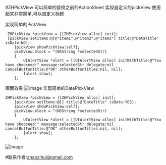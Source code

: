 #ZHPickView
可以简单的替换之前的ActionSheet 实现自定义的pickView
使用起来非常简单,可以自定义标题

实现简单的PickView

```
 ZHPickView *pickView = [[ZHPickView alloc] init];
 [pickView setItems:@[@"item1",@"item2",@"item3"] title:@"DataTitle" isDate:NO];
    [pickView showPickView:self];
    pickView.block = ^(NSString *selectedStr)
    {
        UIAlertView *alert = [[UIAlertView alloc] initWithTitle:@"You have chooseed:" message:selectedStr delegate:nil cancelButtonTitle:@"OK" otherButtonTitles:nil, nil];
        [alert show];
    };
```

画面效果
![image](https://raw.githubusercontent.com/zhaozihui/ZHPickView/master/IMG_1205.PNG)
实现简单的DatePickView

```
ZHPickView *pickView = [[ZHPickView alloc] init];
    [pickView setItems:@[] title:@"DateTitle" isDate:YES];
    [pickView showPickView:self];
    pickView.block = ^(NSString *selectedStr)
    {
        UIAlertView *alert = [[UIAlertView alloc] initWithTitle:@"You have chooseed:" message:selectedStr delegate:nil cancelButtonTitle:@"OK" otherButtonTitles:nil, nil];
        [alert show];
    };
```
![image](https://raw.githubusercontent.com/zhaozihui/ZHPickView/master/IMG_1206.PNG)


#联系作者:zhaozihui@gmail.com